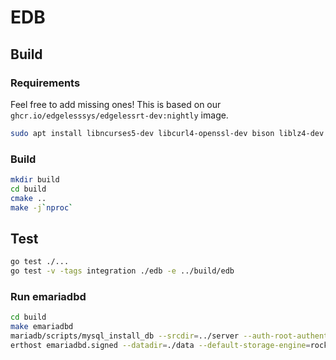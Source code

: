 # EDB

## Build
### Requirements
Feel free to add missing ones! This is based on our `ghcr.io/edgelesssys/edgelessrt-dev:nightly` image.
```sh
sudo apt install libncurses5-dev libcurl4-openssl-dev bison liblz4-dev bbe
```

### Build
```sh
mkdir build
cd build
cmake ..
make -j`nproc`
```

## Test
```sh
go test ./...
go test -v -tags integration ./edb -e ../build/edb
```

### Run emariadbd
```sh
cd build
make emariadbd
mariadb/scripts/mysql_install_db --srcdir=../server --auth-root-authentication-method=normal
erthost emariadbd.signed --datadir=./data --default-storage-engine=rocksdb
```
